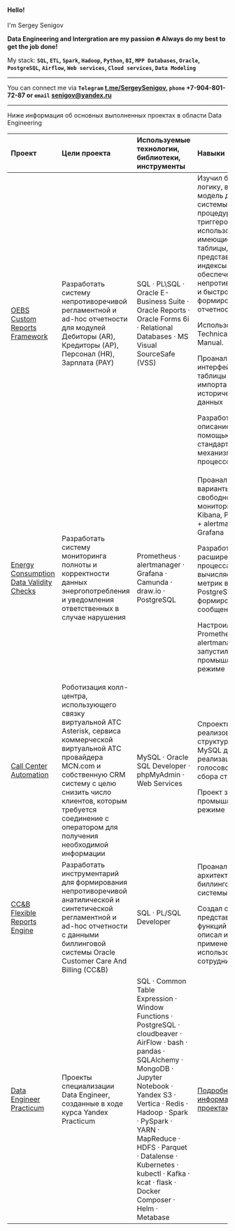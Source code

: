 #### Hello!  
I'm Sergey Senigov  

**Data Engineering and Intergration are my passion 🔥  Always do my best to get the job done!**  

My stack: **`SQL`, `ETL`, `Spark`, `Hadoop`, `Python`, `BI`, `MPP Databases`, `Oracle`, `PostgreSQL`, `Airflow`, `Web services`, `Cloud services`, `Data Modeling`**  
***  
You can connect me via **`Telegram` [t.me/SergeySenigov](https://t.me/SergeySenigov), `phone` +7-904-801-72-87 or `email` <senigov@yandex.ru>**
***  
Ниже информация об основных выполненных проектах в области Data Engineering

| Проект              | Цели проекта           | Используемые технологии, библиотеки, инструменты| Навыки |
| :-------------------- | :--------------------- |:---------------------------|:---------------------------|
| [OEBS Custom Reports Framework](https://github.com/SergeySenigov/OEBS-Custom-Reports-Framework)         |  Разработать систему непротиворечивой регламентной и ad-hoc отчетности для модулей Дебиторы (AR), Кредиторы (AP), Персонал (HR), Зарплата (PAY)  | SQL · PL\SQL · Oracle E-Business Suite · Oracle Reports · Oracle Forms 6i · Relational Databases · MS Visual SourceSafe (VSS) | Изучил бизнес-логику, внутреннюю модель данных системы, код процедур и триггеров, чтобы использовать имеющиеся таблицы, представления и индексы для обеспечения непротиворечивости и быстроты формирования отчетности <P><P>Использовал Oracle Technical Resource Manual. <P><P> Проанализировал интерфейсные таблицы для импорта исторических данных <P><P> Разработал описание отчетов с помощью стандартного механизма запуска процессов в OEBS
| [Energy Consumption Data Validity Checks](https://github.com/SergeySenigov/Energy-Consumption-Data-Validity-Checks)         |  Разработать систему мониторинга полноты и корректности данных энергопотребления и уведомления ответственных в случае нарушения | Prometheus · alertmanager · Grafana · Camunda · draw.io · PostgreSQL | Проанализировал варианты свободного ПО для мониторинга: Kibana, Prometheus + alertmanager + Grafana <P><P>Разработал расширение ETL процесса: слой вычисляемых метрик в PostgreSQL, слой формирования email сообщений <P><P>Настроил Prometheus + alertmanager, запустил в промышленном режиме 
| [Call Center Automation](https://github.com/SergeySenigov/Call-Center-Automation)         | Роботизация колл-центра, использующего связку виртуальной АТС Asterisk, сервиса коммерческой виртуальной АТС провайдера MCN.com и собственную CRM систему с целю снизить число клиентов, которым требуется соединение с оператором для получения необходимой информации | MySQL · Oracle SQL Developer · phpMyAdmin · Web Services | Спроектировал и реализовал структуру таблиц в MySQL для реализации работы голосового робота и сбора статистики <P><P>Проект запущен в промышленном режиме 
| [CC&B Flexible Reports Engine](https://github.com/SergeySenigov/Oracle-CCB-Flexible-Reports-Engine)         | Разработать инструментарий для формирования непротиворечивой анатилической и синтетической регламентной и ad-hoc отчетности с данными биллинговой системы Oracle Customer Care And Billing (CC&B) | SQL · PL/SQL Developer  | Проанализировал архитектуру данных биллинговой системы <P><P>Создал слой представлений, функций и витрин, описал их применение для использования сотрудниками  
| [Data Engineer Practicum](https://github.com/SergeySenigov/data-engineer-practicum-portfolio)         | Проекты специализации Data Engineer, созданные в ходе курса Yandex Practicum | SQL ·  Common Table Expression · Window Functions · PostgreSQL · cloudbeaver · AirFlow · bash · pandas · SQLAlchemy · MongoDB · Jupyter Notebook · Yandex S3 · Vertica · Redis · Hadoop · Spark · PySpark · YARN · MapReduce · HDFS · Parquet · Datalense · Kubernetes · kubectl · Kafka · kcat · flask · Docker Composer · Helm · Metabase | [Подробная информация о проектах](https://github.com/SergeySenigov/data-engineer-practicum-portfolio) | 
